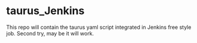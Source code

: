 # taurus_Jenkins
This repo will contain the taurus yaml script integrated in Jenkins free style job.
Second try, may be it will work.
